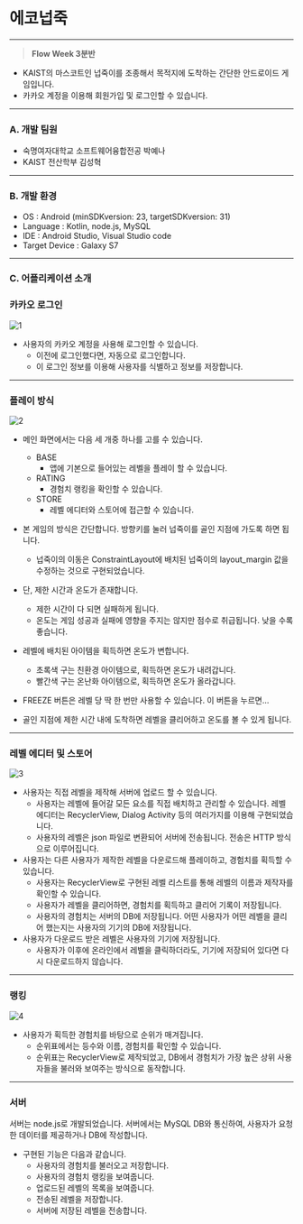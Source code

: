 # 에코넙죽

---

> **Flow Week 3분반**
> 
- KAIST의 마스코트인 넙죽이를 조종해서 목적지에 도착하는 간단한 안드로이드 게임입니다.
- 카카오 계정을 이용해 회원가입 및 로그인할 수 있습니다.

---

### A. 개발 팀원

- 숙명여자대학교 소프트웨어융합전공 박예나
- KAIST 전산학부 김성혁

---

### B. 개발 환경

- OS : Android (minSDKversion: 23, targetSDKversion: 31)
- Language : Kotlin, node.js, MySQL
- IDE : Android Studio, Visual Studio code
- Target Device : Galaxy S7

---

### C. 어플리케이션 소개

### 카카오 로그인

![1](https://user-images.githubusercontent.com/80519883/178488969-9533d437-c2b2-457a-b880-6413ba056e54.png)

- 사용자의 카카오 계정을 사용해 로그인할 수 있습니다.
    - 이전에 로그인했다면, 자동으로 로그인합니다.
    - 이 로그인 정보를 이용해 사용자를 식별하고 정보를 저장합니다.

---

### 플레이 방식

![2](https://user-images.githubusercontent.com/80519883/178488362-4ac32c07-5c19-46d0-9197-c2fc5100d10e.png)


- 메인 화면에서는 다음 세 개중 하나를 고를 수 있습니다.
    - BASE
        - 앱에 기본으로 들어있는 레벨을 플레이 할 수 있습니다.
    - RATING
        - 경험치 랭킹을 확인할 수 있습니다.
    - STORE
        - 레벨 에디터와 스토어에 접근할 수 있습니다.
    
- 본 게임의 방식은 간단합니다. 방향키를 눌러 넙죽이를 골인 지점에 가도록 하면 됩니다.
    - 넙죽이의 이동은 ConstraintLayout에 배치된 넙죽이의 layout_margin 값을 수정하는 것으로 구현되었습니다.
- 단, 제한 시간과 온도가 존재합니다.
    - 제한 시간이 다 되면 실패하게 됩니다.
    - 온도는 게임 성공과 실패에 영향을 주지는 않지만 점수로 취급됩니다. 낮을 수록 좋습니다.
- 레벨에 배치된 아이템을 획득하면 온도가 변합니다.
    - 초록색 구는 친환경 아이템으로, 획득하면 온도가 내려갑니다.
    - 빨간색 구는 온난화 아이템으로, 획득하면 온도가 올라갑니다.
- FREEZE 버튼은 레벨 당 딱 한 번만 사용할 수 있습니다. 이 버튼을 누르면…
- 골인 지점에 제한 시간 내에 도착하면 레벨을 클리어하고 온도를 볼 수 있게 됩니다.

---

### 레벨 에디터 및 스토어

![3](https://user-images.githubusercontent.com/80519883/178488421-f800fa0c-2863-4043-b028-54bd270e47fe.png)

- 사용자는 직접 레벨을 제작해 서버에 업로드 할 수 있습니다.
    - 사용자는 레벨에 들어갈 모든 요소를 직접 배치하고 관리할 수 있습니다. 레벨 에디터는 RecyclerView, Dialog Activity 등의 여러가지를 이용해 구현되었습니다.
    - 사용자의 레벨은 json 파일로 변환되어 서버에 전송됩니다. 전송은 HTTP 방식으로 이루어집니다.
- 사용자는 다른 사용자가 제작한 레벨을 다운로드해 플레이하고, 경험치를 획득할 수 있습니다.
    - 사용자는 RecyclerView로 구현된 레벨 리스트를 통해 레벨의 이름과 제작자를 확인할 수 있습니다.
    - 사용자가 레벨을 클리어하면, 경험치를 획득하고 클리어 기록이 저장됩니다.
    - 사용자의 경험치는 서버의 DB에 저장됩니다. 어떤 사용자가 어떤 레벨을 클리어 했는지는 사용자의 기기의 DB에 저장됩니다.
- 사용자가 다운로드 받은 레벨은 사용자의 기기에 저장됩니다.
    - 사용자가 이후에 온라인에서 레벨을 클릭하더라도, 기기에 저장되어 있다면 다시 다운로드하지 않습니다.

---

### 랭킹

![4](https://user-images.githubusercontent.com/80519883/178488557-00856f0e-967d-453b-be18-9a254c024b8f.png)

- 사용자가 획득한 경험치를 바탕으로 순위가 매겨집니다.
    - 순위표에서는 등수와 이름, 경험치를 확인할 수 있습니다.
    - 순위표는 RecyclerView로 제작되었고, DB에서 경험치가 가장 높은 상위 사용자들을 불러와 보여주는 방식으로 동작합니다.

---

### 서버

서버는 node.js로 개발되었습니다. 서버에서는 MySQL DB와 통신하여, 사용자가 요청한 데이터를 제공하거나 DB에 작성합니다.

- 구현된 기능은 다음과 같습니다.
    - 사용자의 경험치를 불러오고 저장합니다.
    - 사용자의 경험치 랭킹을 보여줍니다.
    - 업로드된 레벨의 목록을 보여줍니다.
    - 전송된 레벨을 저장합니다.
    - 서버에 저장된 레벨을 전송합니다.
